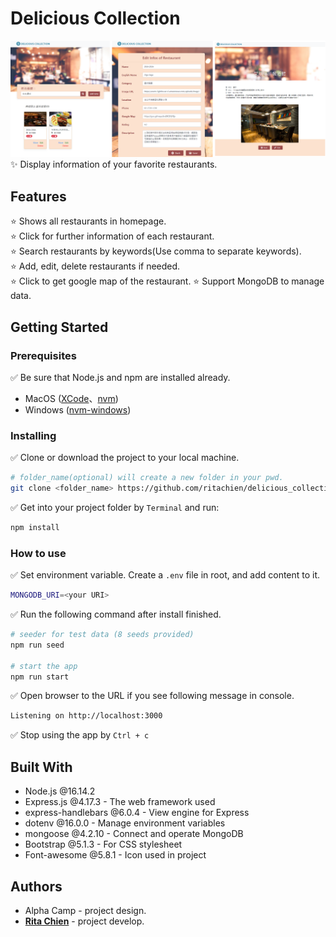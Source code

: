 # Delicious Collection
![demo.png](./Demo.png)
<br>
:sparkles: Display information of your favorite restaurants.  

## Features  
:star: Shows all restaurants in homepage.  
:star: Click for further information of each restaurant.  
:star: Search restaurants by keywords(Use comma to separate keywords).  
:star: Add, edit, delete restaurants if needed.  
:star: Click to get google map of the restaurant.
:star: Support MongoDB to manage data.  



## Getting Started
### Prerequisites
:white_check_mark: Be sure that Node.js and npm are installed already.  
- MacOS ([XCode](https://developer.apple.com/xcode/)、[nvm](https://github.com/nvm-sh/nvm))
- Windows ([nvm-windows](https://github.com/coreybutler/nvm-windows/releases))

### Installing

:white_check_mark: Clone or download the project to your local machine.  
```bash
# folder_name(optional) will create a new folder in your pwd.
git clone <folder_name> https://github.com/ritachien/delicious_collection.git
```
:white_check_mark: Get into your project folder by `Terminal` and run:  
```bash
npm install
```

### How to use  
:white_check_mark: Set environment variable. Create a `.env` file in root, and add content to it.
```bash
MONGODB_URI=<your URI>
```


:white_check_mark: Run the following command after install finished.  
```bash
# seeder for test data (8 seeds provided)
npm run seed

# start the app
npm run start
```
:white_check_mark: Open browser to the URL if you see following message in console.  
```bash
Listening on http://localhost:3000
```
:white_check_mark: Stop using the app by `Ctrl + c`  

## Built With
* Node.js @16.14.2
* Express.js @4.17.3 - The web framework used
* express-handlebars @6.0.4 - View engine for Express
* dotenv @16.0.0 - Manage environment variables
* mongoose @4.2.10 - Connect and operate MongoDB
* Bootstrap @5.1.3 - For CSS stylesheet
* Font-awesome @5.8.1 - Icon used in project

## Authors
* Alpha Camp - project design.  
* [**Rita Chien**](https://github.com/ritachien) - project develop.  
